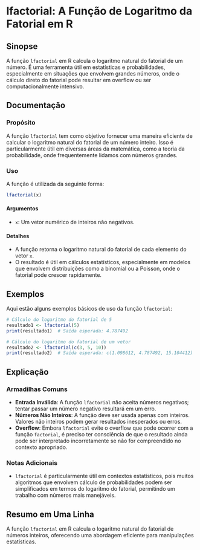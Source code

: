 <!--
Meta Description: # lfactorial: A Função de Logaritmo da Fatorial em R ## Sinopse A função `lfactorial` em R calcula o logaritmo natural do fatorial de um número. É uma...
Meta Keywords: lfactorial, função, fatorial, logaritmo, números
-->

# lfactorial: A Função de Logaritmo da Fatorial em R

## Sinopse
A função `lfactorial` em R calcula o logaritmo natural do fatorial de um número. É uma ferramenta útil em estatísticas e probabilidades, especialmente em situações que envolvem grandes números, onde o cálculo direto do fatorial pode resultar em overflow ou ser computacionalmente intensivo.

## Documentação
### Propósito
A função `lfactorial` tem como objetivo fornecer uma maneira eficiente de calcular o logaritmo natural do fatorial de um número inteiro. Isso é particularmente útil em diversas áreas da matemática, como a teoria da probabilidade, onde frequentemente lidamos com números grandes.

### Uso
A função é utilizada da seguinte forma:

```R
lfactorial(x)
```

#### Argumentos
- `x`: Um vetor numérico de inteiros não negativos. 

#### Detalhes
- A função retorna o logaritmo natural do fatorial de cada elemento do vetor `x`.
- O resultado é útil em cálculos estatísticos, especialmente em modelos que envolvem distribuições como a binomial ou a Poisson, onde o fatorial pode crescer rapidamente.

## Exemplos
Aqui estão alguns exemplos básicos de uso da função `lfactorial`:

```R
# Cálculo do logaritmo do fatorial de 5
resultado1 <- lfactorial(5)
print(resultado1)  # Saída esperada: 4.787492

# Cálculo do logaritmo do fatorial de um vetor
resultado2 <- lfactorial(c(3, 5, 10))
print(resultado2)  # Saída esperada: c(1.098612, 4.787492, 15.104412)
```

## Explicação
### Armadilhas Comuns
- **Entrada Inválida**: A função `lfactorial` não aceita números negativos; tentar passar um número negativo resultará em um erro.
- **Números Não Inteiros**: A função deve ser usada apenas com inteiros. Valores não inteiros podem gerar resultados inesperados ou erros.
- **Overflow**: Embora `lfactorial` evite o overflow que pode ocorrer com a função `factorial`, é preciso ter consciência de que o resultado ainda pode ser interpretado incorretamente se não for compreendido no contexto apropriado.

### Notas Adicionais
- `lfactorial` é particularmente útil em contextos estatísticos, pois muitos algoritmos que envolvem cálculo de probabilidades podem ser simplificados em termos do logaritmo do fatorial, permitindo um trabalho com números mais manejáveis.

## Resumo em Uma Linha
A função `lfactorial` em R calcula o logaritmo natural do fatorial de números inteiros, oferecendo uma abordagem eficiente para manipulações estatísticas.